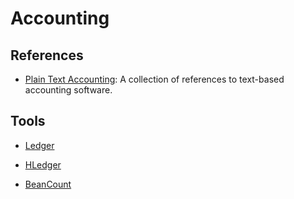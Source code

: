 Accounting
==========

References
----------

 - [Plain Text Accounting](http://plaintextaccounting.org/):
   A collection of references to text-based accounting software.


Tools
-----

 - [Ledger](https://www.ledger-cli.org/)
 - [HLedger](http://hledger.org/)

 - [BeanCount](http://furius.ca/beancount/)
